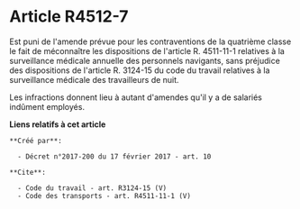 # Article R4512-7

Est puni de l'amende prévue pour les contraventions de la quatrième classe le fait de méconnaître les dispositions de
l'article R. 4511-11-1 relatives à la surveillance médicale annuelle des personnels navigants, sans préjudice des
dispositions de l'article R. 3124-15 du code du travail relatives à la surveillance médicale des travailleurs de nuit. 

Les infractions donnent lieu à autant d'amendes qu'il y a de salariés indûment employés.

**Liens relatifs à cet article**

	**Créé par**:

	  - Décret n°2017-200 du 17 février 2017 - art. 10

	**Cite**:

	  - Code du travail - art. R3124-15 (V)
	  - Code des transports - art. R4511-11-1 (V)
